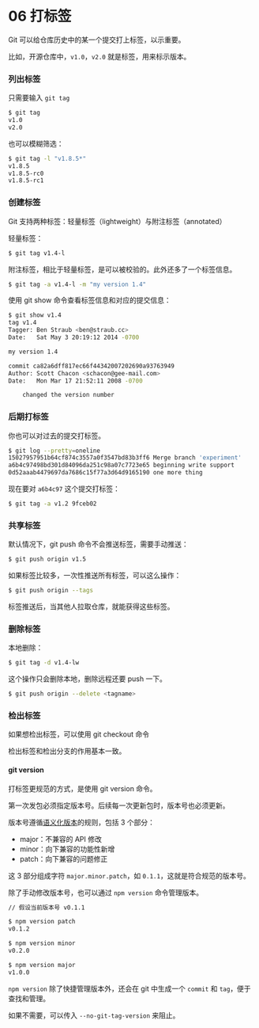 # 06 打标签

Git 可以给仓库历史中的某一个提交打上标签，以示重要。

比如，开源仓库中，`v1.0`，`v2.0` 就是标签，用来标示版本。

### 列出标签

只需要输入 `git tag`

```sh
$ git tag
v1.0
v2.0
```

也可以模糊筛选：

```sh
$ git tag -l "v1.8.5*"
v1.8.5
v1.8.5-rc0
v1.8.5-rc1
```

### 创建标签

Git 支持两种标签：轻量标签（lightweight）与附注标签（annotated）

轻量标签：

```sh
$ git tag v1.4-l
```

附注标签，相比于轻量标签，是可以被校验的。此外还多了一个标签信息。

```sh
$ git tag -a v1.4-l -m "my version 1.4"
```

使用 git show 命令查看标签信息和对应的提交信息：

```sh
$ git show v1.4
tag v1.4
Tagger: Ben Straub <ben@straub.cc>
Date:   Sat May 3 20:19:12 2014 -0700

my version 1.4

commit ca82a6dff817ec66f44342007202690a93763949
Author: Scott Chacon <schacon@gee-mail.com>
Date:   Mon Mar 17 21:52:11 2008 -0700

    changed the version number
```

### 后期打标签

你也可以对过去的提交打标签。

```sh
$ git log --pretty=oneline
15027957951b64cf874c3557a0f3547bd83b3ff6 Merge branch 'experiment'
a6b4c97498bd301d84096da251c98a07c7723e65 beginning write support
0d52aaab4479697da7686c15f77a3d64d9165190 one more thing
```

现在要对 `a6b4c97` 这个提交打标签：

```sh
$ git tag -a v1.2 9fceb02
```

### 共享标签

默认情况下，git push 命令不会推送标签，需要手动推送：

```sh
$ git push origin v1.5
```

如果标签比较多，一次性推送所有标签，可以这么操作：

```sh
$ git push origin --tags
```

标签推送后，当其他人拉取仓库，就能获得这些标签。

### 删除标签

本地删除：

```sh
$ git tag -d v1.4-lw
```

这个操作只会删除本地，删除远程还要 push 一下。

```sh
$ git push origin --delete <tagname>
```

### 检出标签

如果想检出标签，可以使用 git checkout 命令

检出标签和检出分支的作用基本一致。

#### git version

打标签更规范的方式，是使用 git version 命令。

第一次发包必须指定版本号。后续每一次更新包时，版本号也必须更新。

版本号遵循[语义化版本](https://semver.org/lang/zh-CN/)的规则，包括 3 个部分：

- major：不兼容的 API 修改
- minor：向下兼容的功能性新增
- patch：向下兼容的问题修正

这 3 部分组成字符 `major.minor.patch`，如 `0.1.1`，这就是符合规范的版本号。

除了手动修改版本号，也可以通过 `npm version` 命令管理版本。

```sh
// 假设当前版本号 v0.1.1

$ npm version patch
v0.1.2

$ npm version minor
v0.2.0

$ npm version major
v1.0.0
```

`npm version` 除了快捷管理版本外，还会在 git 中生成一个 `commit` 和 `tag`，便于查找和管理。

如果不需要，可以传入 `--no-git-tag-version` 来阻止。